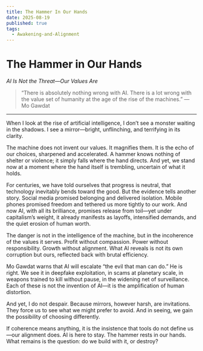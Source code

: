 ```yaml
---
title: The Hammer In Our Hands
date: 2025-08-19
published: true
tags:
  - Awakening-and-Alignment
---
```

# **The Hammer in Our Hands**

_AI Is Not the Threat—Our Values Are_

> “There is absolutely nothing wrong with AI. There is a lot wrong with the value set of humanity at the age of the rise of the machines.” — Mo Gawdat

---
When I look at the rise of artificial intelligence, I don’t see a monster waiting in the shadows. I see a mirror—bright, unflinching, and terrifying in its clarity.

The machine does not invent our values. It magnifies them. It is the echo of our choices, sharpened and accelerated. A hammer knows nothing of shelter or violence; it simply falls where the hand directs. And yet, we stand now at a moment where the hand itself is trembling, uncertain of what it holds.

For centuries, we have told ourselves that progress is neutral, that technology inevitably bends toward the good. But the evidence tells another story. Social media promised belonging and delivered isolation. Mobile phones promised freedom and tethered us more tightly to our work. And now AI, with all its brilliance, promises release from toil—yet under capitalism’s weight, it already manifests as layoffs, intensified demands, and the quiet erosion of human worth.

The danger is not in the intelligence of the machine, but in the incoherence of the values it serves. Profit without compassion. Power without responsibility. Growth without alignment. What AI reveals is not its own corruption but ours, reflected back with brutal efficiency.

Mo Gawdat warns that AI will escalate “the evil that man can do.” He is right. We see it in deepfake exploitation, in scams at planetary scale, in weapons trained to kill without pause, in the widening net of surveillance. Each of these is not the invention of AI—it is the amplification of human distortion.

And yet, I do not despair. Because mirrors, however harsh, are invitations. They force us to see what we might prefer to avoid. And in seeing, we gain the possibility of choosing differently.

If coherence means anything, it is the insistence that tools do not define us—our alignment does. AI is here to stay. The hammer rests in our hands. What remains is the question: do we build with it, or destroy?